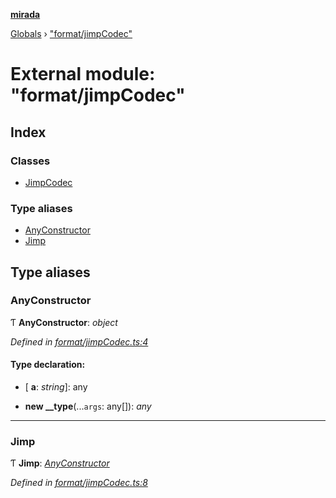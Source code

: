 **[mirada](../README.md)**

[Globals](../README.md) › ["format/jimpCodec"](_format_jimpcodec_.md)

# External module: "format/jimpCodec"

## Index

### Classes

* [JimpCodec](../classes/_format_jimpcodec_.jimpcodec.md)

### Type aliases

* [AnyConstructor](_format_jimpcodec_.md#anyconstructor)
* [Jimp](_format_jimpcodec_.md#jimp)

## Type aliases

###  AnyConstructor

Ƭ **AnyConstructor**: *object*

*Defined in [format/jimpCodec.ts:4](https://github.com/cancerberoSgx/mirada/blob/170e57c/mirada/src/format/jimpCodec.ts#L4)*

#### Type declaration:

* \[ **a**: *string*\]: any

* **new __type**(...`args`: any[]): *any*

___

###  Jimp

Ƭ **Jimp**: *[AnyConstructor](_format_jimpcodec_.md#anyconstructor)*

*Defined in [format/jimpCodec.ts:8](https://github.com/cancerberoSgx/mirada/blob/170e57c/mirada/src/format/jimpCodec.ts#L8)*